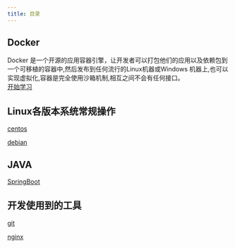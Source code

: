 ```yaml
---
title: 目录
---
```

## Docker
Docker 是一个开源的应用容器引擎，让开发者可以打包他们的应用以及依赖包到一个可移植的容器中,然后发布到任何流行的Linux机器或Windows 机器上,也可以实现虚拟化,容器是完全使用沙箱机制,相互之间不会有任何接口。
<br/>
[开始学习](/docker/docker-install.html)

## Linux各版本系统常规操作
[centos](/linux/centos.html)

[debian](/linux/debian.html)

## JAVA
[SpringBoot](/java/springboot.html)

## 开发使用到的工具
[git](/tools/git.html)

[nginx](/tools/nginx.html)